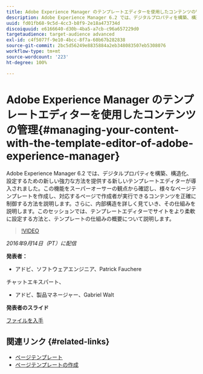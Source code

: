 ```yaml
---
title: Adobe Experience Manager のテンプレートエディターを使用したコンテンツの管理
description: Adobe Experience Manager 6.2 では、デジタルプロパティを構築、構造化、設定するための新しい強力な方法を提供する新しいテンプレートエディターが導入されました。この機能をスーパーオーサーの観点から確認し、様々なページテンプレートを作成し、対応するページで作成者が実行できるコンテンツを正確に制御する方法を説明します。さらに、内部構造を詳しく見ていき、その仕組みを説明します。
uuid: fd01fb68-9c5d-4cc3-b8f9-2e18a473734d
discoiquuid: e6166640-d30b-4ba5-a7cb-c96a657229d0
targetaudience: target-audience advanced
exl-id: c4f5077f-9e10-4bcc-8f7a-60b67b282838
source-git-commit: 2bc5d56249e8835884a2eb348083507eb5308076
workflow-type: tm+mt
source-wordcount: '223'
ht-degree: 100%

---
```


# Adobe Experience Manager のテンプレートエディターを使用したコンテンツの管理{#managing-your-content-with-the-template-editor-of-adobe-experience-manager}

Adobe Experience Manager 6.2 では、デジタルプロパティを構築、構造化、設定するための新しい強力な方法を提供する新しいテンプレートエディターが導入されました。この機能をスーパーオーサーの観点から確認し、様々なページテンプレートを作成し、対応するページで作成者が実行できるコンテンツを正確に制御する方法を説明します。さらに、内部構造を詳しく見ていき、その仕組みを説明します。このセッションでは、テンプレートエディターでサイトをより柔軟に設定する方法と、テンプレートの仕組みの概要について説明します。

>[!VIDEO](https://video.tv.adobe.com/v/19300/?quality=9)

*2016年9月14日（PT）に配信*

**発表者：**

* アドビ、ソフトウェアエンジニア、Patrick Fauchere

チャットエキスパート、

* アドビ、製品マネージャー、Gabriel Walt

**発表者のスライド**

[ファイルを入手](assets/aem-gems-91416-template-editor.pdf)

## 関連リンク {#related-links}

* [ページテンプレート](https://docs.adobe.com/docs/en/aem/6-2/develop/templates/page-templates-editable.html)
* [ページテンプレートの作成](https://docs.adobe.com/docs/ja/aem/6-2/author/site-page-features/templates.html)